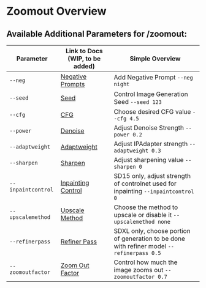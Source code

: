 # Zoomout Overview

## Available Additional Parameters for /zoomout:

| Parameter             | Link to Docs (WIP, to be added)                                  | Simple Overview                    |
|-----------------------|------------------------------------------------------------------|------------------------------------|
| `--neg`               | [Negative Prompts](../../Parameters/negative_prompt/negative_prompt.md)  | Add Negative Prompt `--neg night`  |
| `--seed`              | [Seed](../../Parameters/seed/seed.md)                                   | Control Image Generation Seed `--seed 123` |
| `--cfg`               | [CFG](../../Parameters/cfg/cfg.md)                                      | Choose desired CFG value `--cfg 4.5` |
| `--power`             | [Denoise](../../Parameters/denoise/denoise.md)                              | Adjust Denoise Strength `--power 0.2` |
| `--adaptweight`       | [Adaptweight](../../Parameters/adapt/adapt.md)              | Adjust IPAdapter strength `--adaptweight 0.3` |
| `--sharpen`           | [Sharpen](../../Parameters/sharpen/sharpen.md)                          | Adjust sharpening value `--sharpen 0` |
| `--inpaintcontrol`    | [Inpainting Control](../../Parameters/inpaint/inpaint.md) | SD15 only, adjust strength of controlnet used for inpainting `--inpaintcontrol 0` |
| `--upscalemethod`     | [Upscale Method](../../Parameters/upscale/upscale.md)       | Choose the method to upscale or disable it `--upscalemethod none` |
| `--refinerpass`       | [Refiner Pass](../../Parameters/upscale/upscale.md)             | SDXL only, choose portion of generation to be done with refiner model `--refinerpass 0.5` |
| `--zoomoutfactor`     | [Zoom Out Factor](../../Parameters/zoomout/zoomout.md)      | Control how much the image zooms out `--zoomoutfactor 0.7` |

